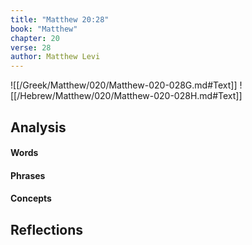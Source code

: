 ```yaml
---
title: "Matthew 20:28"
book: "Matthew"
chapter: 20
verse: 28
author: Matthew Levi
---
```

![[/Greek/Matthew/020/Matthew-020-028G.md#Text]]
![[/Hebrew/Matthew/020/Matthew-020-028H.md#Text]]

## Analysis

#### Words

#### Phrases

#### Concepts

## Reflections
